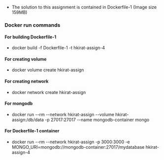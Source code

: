 - The solution to this assignment is contained in Dockerfile-1 (Image size 159MB)

### Docker run commands
#### For building Dockerfile-1
- docker build -f Dockerfile-1 -t hkirat-assign-4
#### For creating volume
- docker volume create hkirat-assign
#### For creating network
- docker network create hkirat-assign
#### For mongodb
- docker run --rm --network hkirat-assign --volume hkirat-assign:/db/data -p 27017:27017 --name mongodb-container mongo
#### For Dockerfile-1 container
- docker run --rm --network hkirat-assign -p 3000:3000 -e MONGO_URI=mongodb://mongodb-container:27017/mydatabase hkirat-assign-4
